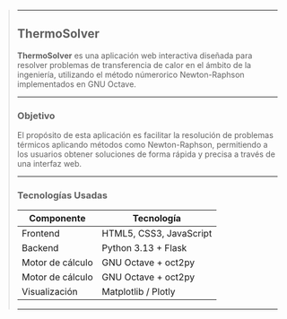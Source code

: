 >---
>## ThermoSolver
>
>**ThermoSolver** es una aplicación web interactiva diseñada para resolver problemas de transferencia de calor en el ámbito de la ingeniería, utilizando el método númerorico Newton-Raphson implementados en GNU Octave.
>
>---
>
>### Objetivo
>
>El propósito de esta aplicación es facilitar la resolución de problemas térmicos aplicando métodos como Newton-Raphson, permitiendo a los usuarios obtener soluciones de forma rápida y precisa a través de una interfaz web.
>
>---
>
>### Tecnologías Usadas
>
>| Componente        | Tecnología             |
>|------------------|-------------------------|
>| Frontend         | HTML5, CSS3, JavaScript |
>| Backend          | Python 3.13 + Flask     |
>| Motor de cálculo | GNU Octave + oct2py     |
>| Motor de cálculo | GNU Octave + oct2py     |
>| Visualización    | Matplotlib / Plotly     |
>
>---
